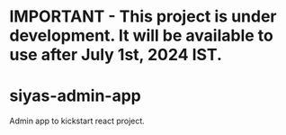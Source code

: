 # IMPORTANT - This project is under development. It will be available to use after July 1st, 2024 IST.

# siyas-admin-app

Admin app to kickstart react project.
